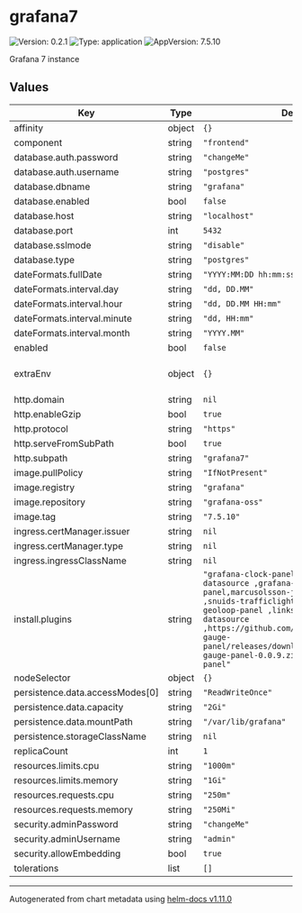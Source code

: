 # grafana7

![Version: 0.2.1](https://img.shields.io/badge/Version-0.2.1-informational?style=flat-square) ![Type: application](https://img.shields.io/badge/Type-application-informational?style=flat-square) ![AppVersion: 7.5.10](https://img.shields.io/badge/AppVersion-7.5.10-informational?style=flat-square)

Grafana 7 instance

## Values

| Key | Type | Default | Description |
|-----|------|---------|-------------|
| affinity | object | `{}` |  |
| component | string | `"frontend"` |  |
| database.auth.password | string | `"changeMe"` |  |
| database.auth.username | string | `"postgres"` |  |
| database.dbname | string | `"grafana"` |  |
| database.enabled | bool | `false` |  |
| database.host | string | `"localhost"` |  |
| database.port | int | `5432` |  |
| database.sslmode | string | `"disable"` |  |
| database.type | string | `"postgres"` |  |
| dateFormats.fullDate | string | `"YYYY:MM:DD hh:mm:ss"` |  |
| dateFormats.interval.day | string | `"dd, DD.MM"` |  |
| dateFormats.interval.hour | string | `"dd, DD.MM HH:mm"` |  |
| dateFormats.interval.minute | string | `"dd, HH:mm"` |  |
| dateFormats.interval.month | string | `"YYYY.MM"` |  |
| enabled | bool | `false` |  |
| extraEnv | object | `{}` | Extra environment variables |
| http.domain | string | `nil` |  |
| http.enableGzip | bool | `true` |  |
| http.protocol | string | `"https"` |  |
| http.serveFromSubPath | bool | `true` |  |
| http.subpath | string | `"grafana7"` |  |
| image.pullPolicy | string | `"IfNotPresent"` |  |
| image.registry | string | `"grafana"` |  |
| image.repository | string | `"grafana-oss"` |  |
| image.tag | string | `"7.5.10"` |  |
| ingress.certManager.issuer | string | `nil` |  |
| ingress.certManager.type | string | `nil` |  |
| ingress.ingressClassName | string | `nil` |  |
| install.plugins | string | `"grafana-clock-panel,grafana-simple-json-datasource ,grafana-worldmap-panel,marcusolsson-json-datasource ,snuids-trafficlights-panel,citilogics-geoloop-panel ,linksmart-sensorthings-datasource ,https://github.com/briangann/grafana-gauge-panel/releases/download/v0.0.9/briangann-gauge-panel-0.0.9.zip;briangann-gauge-panel"` |  |
| nodeSelector | object | `{}` |  |
| persistence.data.accessModes[0] | string | `"ReadWriteOnce"` |  |
| persistence.data.capacity | string | `"2Gi"` |  |
| persistence.data.mountPath | string | `"/var/lib/grafana"` |  |
| persistence.storageClassName | string | `nil` |  |
| replicaCount | int | `1` |  |
| resources.limits.cpu | string | `"1000m"` |  |
| resources.limits.memory | string | `"1Gi"` |  |
| resources.requests.cpu | string | `"250m"` |  |
| resources.requests.memory | string | `"250Mi"` |  |
| security.adminPassword | string | `"changeMe"` |  |
| security.adminUsername | string | `"admin"` |  |
| security.allowEmbedding | bool | `true` |  |
| tolerations | list | `[]` |  |

----------------------------------------------
Autogenerated from chart metadata using [helm-docs v1.11.0](https://github.com/norwoodj/helm-docs/releases/v1.11.0)

